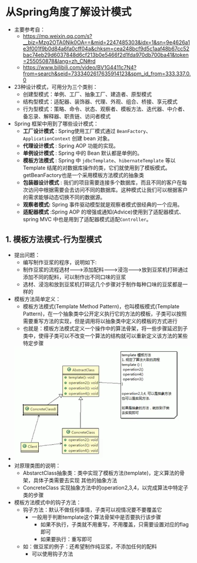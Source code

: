 # 从Spring角度了解设计模式

- 主要参考自：
  - https://mp.weixin.qq.com/s?__biz=Mzg2OTA0Njk0OA==&mid=2247485303&idx=1&sn=9e4626a1e3f001f9b0d84a6fa0cff04a&chksm=cea248bcf9d5c1aaf48b67cc52bac74eb29d6037848d6cf213b0e5466f2d1fda970db700ba41&token=255050878&lang=zh_CN#rd
  - https://www.bilibili.com/video/BV1G4411c7N4?from=search&seid=7333402617635914123&spm_id_from=333.337.0.0
- 23种设计模式，可用分为三个类别：
  - 创建型模式：单例、工厂、抽象工厂、建造者、原型模式
  - 结构型模式：适配器、装饰器、代理、外观、组合、桥接、享元模式
  - 行为型模式：策略、命令、状态、观察者、模板方法、迭代器、中介者、备忘录、解释器、职责链、访问者模式
- Spring 框架中用到了哪些设计模式：
  - **工厂设计模式** : Spring使用工厂模式通过 `BeanFactory`、`ApplicationContext` 创建 bean 对象。
  - **代理设计模式** : Spring AOP 功能的实现。
  - **单例设计模式** : Spring 中的 Bean 默认都是单例的。
  - **模板方法模式** : Spring 中 `jdbcTemplate`、`hibernateTemplate` 等以 Template 结尾的对数据库操作的类，它们就使用到了模板模式。getBeanFactory也是一个采用模板方法模式的抽象类
  - **包装器设计模式** : 我们的项目需要连接多个数据库，而且不同的客户在每次访问中根据需要会去访问不同的数据库。这种模式让我们可以根据客户的需求能够动态切换不同的数据源。
  - **观察者模式:** Spring 事件驱动模型就是观察者模式很经典的一个应用。
  - **适配器模式** :Spring AOP 的增强或通知(Advice)使用到了适配器模式、spring MVC 中也是用到了适配器模式适配`Controller`。

## 1. 模板方法模式-行为型模式

- 提出问题：
  - 编写制作豆浆的程序，说明如下:
  - 制作豆浆的流程选材--->添加配料--->浸泡--->放到豆浆机打碎通过添加不同的配料，可以制作出不同口味的豆浆
  - 选材、浸泡和放到豆浆机打碎这几个步骤对于制作每种口味的豆浆都是一样的
- 模板方法简单定义：
  - 模板方法模式(Template Method Pattern)，也叫模板模式(Template Pattern)，在一个抽象类中公开定义执行它的方法的模板，子类可以按照需要重写方法的实现，但是调用将以抽象类中定义的模板的方式进行
  - 也就是：模板方法模式定义一个操作中的算法骨架，将一些步骤延迟到子类中，使得子类可以不改变一个算法的结构就可以重新定义该方法的某些特定步骤
- ![image-20211106103855412](2_Spring使用的设计模式.assets/image-20211106103855412.png)
- 对原理类图的说明：
  - AbstarctClass抽象类：类中实现了模板方法(template)，定义算法的骨架，具体子类需要去实现 其他的抽象方法
  - ConcreteClass 实现抽象方法中的operation2,3,4，以完成算法中特定子类的步骤
- 模板方法模式中的钩子方法：
  - 钩子方法：默认不做任何事情，子类可以视情况要不要覆盖它
    - 一般用于判断template这个算法骨架中是否要执行该步骤
      - 如果不执行，子类就不用重写，不用覆盖，只需要设置对应的flag即可
      - 如果要执行：重写即可
  - 如：做豆浆的例子：还希望制作纯豆浆，不添加任何的配料
    - 可以使用钩子方法
